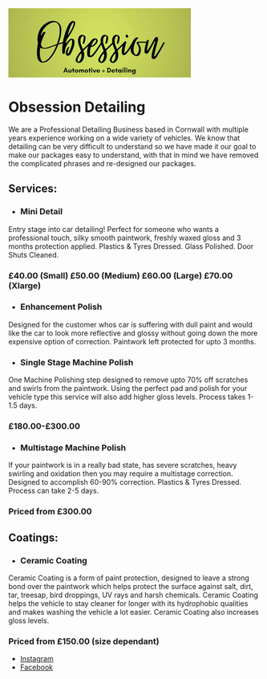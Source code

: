<img src="https://raw.githubusercontent.com/obsessiondetailing/Obsession-Detailing/gh-pages/download.jpg" alt="Logo">

# Obsession Detailing
We are a Professional Detailing Business based in Cornwall with multiple years experience working on a wide variety of vehicles.
We know that detailing can be very difficult to understand so we have made it our goal to make our packages easy to understand, with that in mind we have removed the complicated phrases and re-designed our packages. 

## Services:
- ### Mini Detail
Entry stage into car detailing! Perfect for someone who wants a professional touch, silky smooth paintwork, freshly waxed gloss and 3 months protection applied. 
Plastics & Tyres Dressed. 
Glass Polished. 
Door Shuts Cleaned. 
### £40.00 (Small) £50.00 (Medium) £60.00 (Large) £70.00 (Xlarge)
- ### Enhancement Polish
Designed for the customer whos car is suffering with dull paint and would like the car to look more reflective and glossy without going down the more expensive option of correction. Paintwork left protected for upto 3 months.
- ### Single Stage Machine Polish
One Machine Polishing step designed to remove upto 70% off scratches and swirls from the paintwork. Using the perfect pad and polish for your vehicle type this service will also add higher gloss levels. 
Process takes 1-1.5 days.
### £180.00-£300.00
- ### Multistage Machine Polish
If your paintwork is in a really bad state, has severe scratches, heavy swirling and oxidation then you may require a multistage correction. 
Designed to accomplish 60-90% correction. 
Plastics & Tyres Dressed. 
Process can take 2-5 days. 
### Priced from £300.00 

## Coatings:
- ### Ceramic Coating
Ceramic Coating is a form of paint protection, designed to leave a strong bond over the paintwork which helps protect the surface against salt, dirt, tar, treesap, bird droppings,
UV rays and harsh chemicals. 
Ceramic Coating helps the vehicle to stay cleaner for longer with its hydrophobic qualities and makes washing the vehicle a lot easier. 
Ceramic Coating also increases gloss levels.
### Priced from £150.00 (size dependant)

<ul>
  <li><a href="https://www.instagram.com/obsessiondetailing/">Instagram</a></li>
  <li><a href="https://m.facebook.com/obsessiondetailed/">Facebook</a></li>
</ul>

